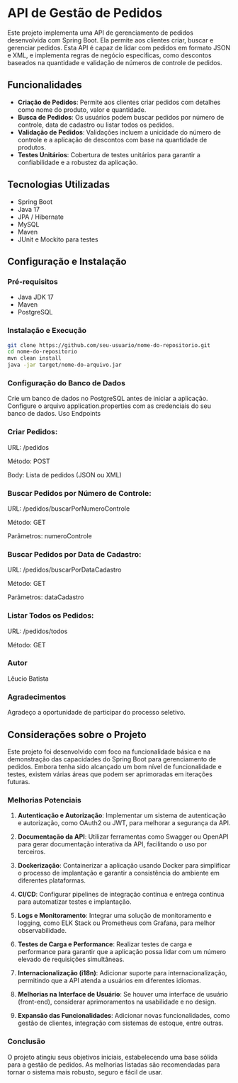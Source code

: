 # API de Gestão de Pedidos

Este projeto implementa uma API de gerenciamento de pedidos desenvolvida com Spring Boot. Ela permite aos clientes criar, buscar e gerenciar pedidos. Esta API é capaz de lidar com pedidos em formato JSON e XML, e implementa regras de negócio específicas, como descontos baseados na quantidade e validação de números de controle de pedidos.

## Funcionalidades

- **Criação de Pedidos**: Permite aos clientes criar pedidos com detalhes como nome do produto, valor e quantidade.
- **Busca de Pedidos**: Os usuários podem buscar pedidos por número de controle, data de cadastro ou listar todos os pedidos.
- **Validação de Pedidos**: Validações incluem a unicidade do número de controle e a aplicação de descontos com base na quantidade de produtos.
- **Testes Unitários**: Cobertura de testes unitários para garantir a confiabilidade e a robustez da aplicação.

## Tecnologias Utilizadas

- Spring Boot
- Java 17
- JPA / Hibernate
- MySQL
- Maven
- JUnit e Mockito para testes

## Configuração e Instalação

### Pré-requisitos

- Java JDK 17
- Maven
- PostgreSQL

### Instalação e Execução

```bash
git clone https://github.com/seu-usuario/nome-do-repositorio.git
cd nome-do-repositorio
mvn clean install
java -jar target/nome-do-arquivo.jar
```
### Configuração do Banco de Dados
Crie um banco de dados no PostgreSQL antes de iniciar a aplicação.
Configure o arquivo application.properties com as credenciais do seu banco de dados.
Uso
Endpoints

### Criar Pedidos:

URL: /pedidos

Método: POST

Body: Lista de pedidos (JSON ou XML)
### Buscar Pedidos por Número de Controle:

URL: /pedidos/buscarPorNumeroControle

Método: GET

Parâmetros: numeroControle

### Buscar Pedidos por Data de Cadastro:

URL: /pedidos/buscarPorDataCadastro

Método: GET

Parâmetros: dataCadastro

### Listar Todos os Pedidos:

URL: /pedidos/todos

Método: GET

### Autor
Lêucio Batista

### Agradecimentos 
Agradeço a oportunidade de participar do processo seletivo.

## Considerações sobre o Projeto

Este projeto foi desenvolvido com foco na funcionalidade básica e na demonstração das capacidades do Spring Boot para gerenciamento de pedidos. Embora tenha sido alcançado um bom nível de funcionalidade e testes, existem várias áreas que podem ser aprimoradas em iterações futuras.

### Melhorias Potenciais

1. **Autenticação e Autorização**: Implementar um sistema de autenticação e autorização, como OAuth2 ou JWT, para melhorar a segurança da API.

2. **Documentação da API**: Utilizar ferramentas como Swagger ou OpenAPI para gerar documentação interativa da API, facilitando o uso por terceiros.

3. **Dockerização**: Containerizar a aplicação usando Docker para simplificar o processo de implantação e garantir a consistência do ambiente em diferentes plataformas.

4. **CI/CD**: Configurar pipelines de integração contínua e entrega contínua para automatizar testes e implantação.

5. **Logs e Monitoramento**: Integrar uma solução de monitoramento e logging, como ELK Stack ou Prometheus com Grafana, para melhor observabilidade.

6. **Testes de Carga e Performance**: Realizar testes de carga e performance para garantir que a aplicação possa lidar com um número elevado de requisições simultâneas.

7. **Internacionalização (i18n)**: Adicionar suporte para internacionalização, permitindo que a API atenda a usuários em diferentes idiomas.

8. **Melhorias na Interface de Usuário**: Se houver uma interface de usuário (front-end), considerar aprimoramentos na usabilidade e no design.

9. **Expansão das Funcionalidades**: Adicionar novas funcionalidades, como gestão de clientes, integração com sistemas de estoque, entre outras.

### Conclusão

O projeto atingiu seus objetivos iniciais, estabelecendo uma base sólida para a gestão de pedidos. As melhorias listadas são recomendadas para tornar o sistema mais robusto, seguro e fácil de usar.
